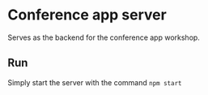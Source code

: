 # Conference app server

Serves as the backend for the conference app workshop.

## Run

Simply start the server with the command `npm start`
